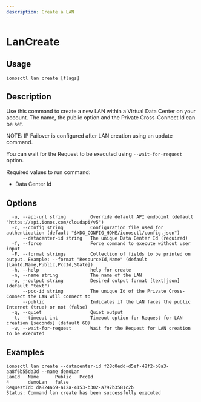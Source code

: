 ```yaml
---
description: Create a LAN
---
```


# LanCreate

## Usage

```text
ionosctl lan create [flags]
```

## Description

Use this command to create a new LAN within a Virtual Data Center on your account. The name, the public option and the Private Cross-Connect Id can be set.

NOTE: IP Failover is configured after LAN creation using an update command.

You can wait for the Request to be executed using `--wait-for-request` option.

Required values to run command:

* Data Center Id

## Options

```text
  -u, --api-url string         Override default API endpoint (default "https://api.ionos.com/cloudapi/v5")
  -c, --config string          Configuration file used for authentication (default "$XDG_CONFIG_HOME/ionosctl/config.json")
      --datacenter-id string   The unique Data Center Id (required)
  -f, --force                  Force command to execute without user input
  -F, --format strings         Collection of fields to be printed on output. Example: --format "ResourceId,Name" (default [LanId,Name,Public,PccId,State])
  -h, --help                   help for create
  -n, --name string            The name of the LAN
  -o, --output string          Desired output format [text|json] (default "text")
      --pcc-id string          The unique Id of the Private Cross-Connect the LAN will connect to
      --public                 Indicates if the LAN faces the public Internet (true) or not (false)
  -q, --quiet                  Quiet output
  -t, --timeout int            Timeout option for Request for LAN creation [seconds] (default 60)
  -w, --wait-for-request       Wait for the Request for LAN creation to be executed
```

## Examples

```text
ionosctl lan create --datacenter-id f28c0edd-d5ef-48f2-b8a3-aa8f6b55da3d --name demoLan
LanId   Name      Public   PccId
4       demoLan   false
RequestId: da824a69-a12a-4153-b302-a797b3581c2b
Status: Command lan create has been successfully executed
```


